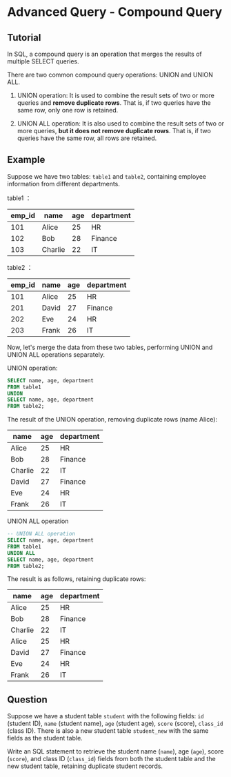 

# Advanced Query - Compound Query

## Tutorial
In SQL, a compound query is an operation that merges the results of multiple SELECT queries.

There are two common compound query operations: UNION and UNION ALL.

1. UNION operation: It is used to combine the result sets of two or more queries and **remove duplicate rows**. That is, if two queries have the same row, only one row is retained.

2. UNION ALL operation: It is also used to combine the result sets of two or more queries, **but it does not remove duplicate rows**. That is, if two queries have the same row, all rows are retained.



## Example
Suppose we have two tables: `table1` and `table2`, containing employee information from different departments.

table1 ：

| emp_id | name     | age | department |
|--------|----------|-----|------------|
| 101    | Alice    | 25  | HR         |
| 102    | Bob      | 28  | Finance    |
| 103    | Charlie  | 22  | IT         |



table2 ：

| emp_id | name  | age  | department |
| ------ | ----- | ---- | ---------- |
| 101    | Alice | 25   | HR         |
| 201    | David | 27   | Finance    |
| 202    | Eve   | 24   | HR         |
| 203    | Frank | 26   | IT         |



Now, let's merge the data from these two tables, performing UNION and UNION ALL operations separately.

UNION operation:

```sql
SELECT name, age, department
FROM table1
UNION
SELECT name, age, department
FROM table2;
```



The result of the UNION operation, removing duplicate rows (name Alice):

| name    | age | department |
|---------|-----|------------|
| Alice   | 25  | HR         |
| Bob     | 28  | Finance    |
| Charlie | 22  | IT         |
| David   | 27  | Finance    |
| Eve     | 24  | HR         |
| Frank   | 26  | IT         |



UNION ALL operation

```sql
-- UNION ALL operation
SELECT name, age, department
FROM table1
UNION ALL
SELECT name, age, department
FROM table2;
```



The result is as follows, retaining duplicate rows:

| name    | age  | department |
| ------- | ---- | ---------- |
| Alice   | 25   | HR         |
| Bob     | 28   | Finance    |
| Charlie | 22   | IT         |
| Alice   | 25   | HR         |
| David   | 27   | Finance    |
| Eve     | 24   | HR         |
| Frank   | 26   | IT         |



## Question

Suppose we have a student table `student` with the following fields: `id` (student ID), `name` (student name), `age` (student age), `score` (score), `class_id` (class ID). There is also a new student table `student_new` with the same fields as the student table.

Write an SQL statement to retrieve the student name (`name`), age (`age`), score (`score`), and class ID (`class_id`) fields from both the student table and the new student table, retaining duplicate student records.

